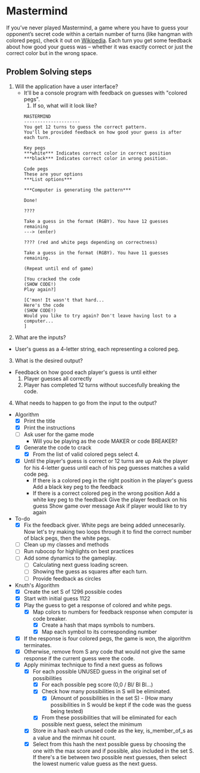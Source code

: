 # Mastermind

If you’ve never played Mastermind, a game where you have to guess your opponent’s secret code within a certain number of turns (like hangman with colored pegs), check it out on [Wikipedia](https://en.wikipedia.org/wiki/Mastermind_(board_game)). Each turn you get some feedback about how good your guess was – whether it was exactly correct or just the correct color but in the wrong space.

## Problem Solving steps

1. Will the application have a user interface?
    - It'll be a console program with feedback on guesses with "colored pegs".
      1. If so, what will it look like?
      ```     
      MASTERMIND
      ---------------------
      You get 12 turns to guess the correct pattern.
      You'll be provided feedback on how good your guess is after each turn.

      Key pegs
      ***white*** Indicates correct color in correct position
      ***black*** Indicates correct color in wrong position.
      
      Code pegs
      These are your options
      ***List options***

      ***Computer is generating the pattern***

      Done!

      ????

      Take a guess in the format (RGBY). You have 12 guesses remaining
      ---> (enter)

      ???? (red and white pegs depending on correctness)

      Take a guess in the format (RGBY). You have 11 guesses remaining.

      (Repeat until end of game)

      [You cracked the code
      (SHOW CODE!)
      Play again?]

      [C'mon! It wasn't that hard...
      Here's the code
      (SHOW CODE!)
      Would you like to try again? Don't leave having lost to a computer... 
      ]
      ```
2. What are the inputs?
  - User's guess as a 4-letter string, each representing a colored peg.
3. What is the desired output?
  - Feedback on how good each player's guess is until either
    1. Player guesses all correctly
    2. Player has completed 12 turns without succesfully breaking the code.
4. What needs to happen to go from the input to the output?
  - Algorithm
    - [x] Print the title
    - [x] Print the instructions
    - [ ] Ask user for the game mode
      - Will you be playing as the code MAKER or code BREAKER?
    - [x] Generate the code to crack
      - [x] From the list of valid colored pegs select 4.
    - [x] Until the player's guess is correct or 12 turns are up
      Ask the player for his 4-letter guess until each of his peg guesses matches a valid code peg.
      * If there is a colored peg in the right position in the player's guess
        Add a black key peg to the feedback
      * If there is a correct colored peg in the wrong position
        Add a white key peg to the feedback
      Give the player feedback on his guess
    Show game over message
    Ask if player would like to try again

  - To-do
    - [x] Fix the feedback giver. White pegs are being added unnecesarily. Now let's try making two loops through it to find the correct number of black pegs, then the white pegs.
    - [ ] Clean up my classes and methods
    - [ ] Run rubocop for highlights on best practices
    - [ ] Add some dynamics to the gameplay.
      - [ ] Calculating next guess loading screen.
      - [ ] Showing the guess as squares after each turn.
      - [ ] Provide feedback as circles

  - Knuth's Algorithm
    - [x] Create the set S of 1296 possible codes
    - [x] Start with initial guess 1122
    - [x] Play the guess to get a response of colored and white pegs.
      - [x] Map colors to numbers for feedback response when computer is code breaker.
        - [x] Create a hash that maps symbols to numbers.
        - [x] Map each symbol to its corresponding number
    - [x] If the response is four colored pegs, the game is won, the algorithm terminates.
    - [x] Otherwise, remove from S any code that would not give the same response if the current guess were the code.
    - [x] Apply minimax technique to find a next guess as follows
      - [x] For each possible UNUSED guess in the original set of possibilities
        - [x] For each possible peg score (0,0 / Bl/ Bl Bl...)
        - [x] Check how many possibilities in S will be eliminated.
          - [x] (Amount of possibilities in the set S) - (How many possibilities in S would be kept if the code was the guess being tested)
        - [x] From these possibilities that will be eliminated for each possible next guess, select the minimum
      - [x] Store in a hash each unused code as the key, is_member_of_s as a value and the minmax hit count.
      - [x] Select from this hash the next possible guess by choosing the one with the max score and if possible, also included in the set S. If there's a tie between two possible next guesses, then select the lowest numeric value guess as the next guess.